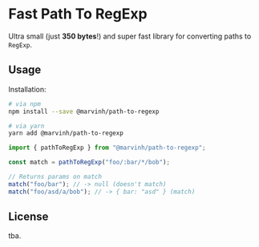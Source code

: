 # Fast Path To RegExp

Ultra small (just **350 bytes**!) and super fast library for converting paths
to `RegExp`.

## Usage

Installation:

```bash
# via npm
npm install --save @marvinh/path-to-regexp

# via yarn
yarn add @marvinh/path-to-regexp
```

```js
import { pathToRegExp } from "@marvinh/path-to-regexp";

const match = pathToRegExp("foo/:bar/*/bob");

// Returns params on match
match("foo/bar"); // -> null (doesn't match)
match("foo/asd/a/bob"); // -> { bar: "asd" } (match)
```

## License

tba.
